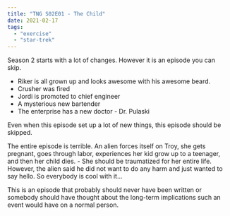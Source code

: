 ```yaml
---
title: "TNG S02E01 - The Child"
date: 2021-02-17
tags:
  - "exercise"
  - "star-trek"
---
```


Season 2 starts with a lot of changes. However it is an episode you can skip.

- Riker is all grown up and looks awesome with his awesome beard.
- Crusher was fired
- Jordi is promoted to chief engineer
- A mysterious new bartender
- The enterprise has a new doctor - Dr. Pulaski

Even when this episode set up a lot of new things, this episode should be skipped.

The entire episode is terrible. An alien forces itself on Troy, she gets pregnant, goes through labor, experiences her kid grow up to a teenager, and then her child dies. - She should be traumatized for her entire life. However, the alien said he did not want to do any harm and just wanted to say hello. So everybody is cool with it...

This is an episode that probably should never have been written or somebody should have thought about the long-term implications such an event would have on a normal person.
